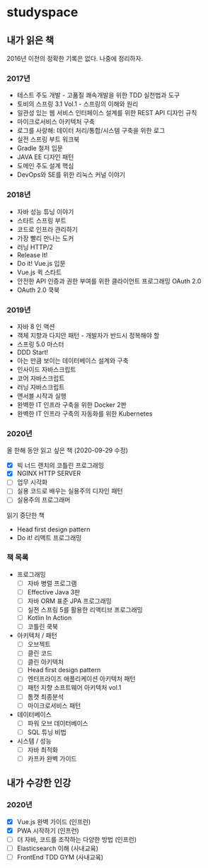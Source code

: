 # studyspace

## 내가 읽은 책

2016년 이전의 정확한 기록은 없다. 나중에 정리하자.

### 2017년

* 테스트 주도 개발 - 고품질 쾌속개발을 위한 TDD 실천법과 도구
* 토비의 스프링 3.1 Vol.1 - 스프링의 이해와 원리
* 일관성 있는 웹 서비스 인터페이스 설계를 위한 REST API 디자인 규칙
* 마이크로서비스 아키텍처 구축
* 로그를 사랑해: 데이터 처리/통합/시스템 구축을 위한 로그
* 실전 스프링 부트 워크북
* Gradle 철저 입문
* JAVA EE 디자인 패턴
* 도메인 주도 설계 핵심
* DevOps와 SE를 위한 리눅스 커널 이야기

### 2018년

* 자바 성능 튜닝 이야기
* 스타트 스프링 부트
* 코드로 인프라 관리하기
* 가장 빨리 만나는 도커
* 러닝 HTTP/2
* Release It!
* Do it! Vue.js 입문
* Vue.js 퀵 스타트
* 안전한 API 인증과 권한 부여를 위한 클라이언트 프로그래밍 OAuth 2.0
* OAuth 2.0 쿡북

### 2019년

* 자바 8 인 액션
* 객체 지향과 다지안 패턴 - 개발자가 반드시 정복해야 할
* 스프링 5.0 마스터
* DDD Start!
* 아는 만큼 보이는 데이터베이스 설계와 구축
* 인사이드 자바스크립트
* 코어 자바스크립트
* 러닝 자바스크립트
* 앤서블 시작과 실행
* 완벽한 IT 인프라 구축을 위한 Docker 2판
* 완벽한 IT 인프라 구축의 자동화를 위한 Kubernetes

### 2020년

올 한해 동안 읽고 싶은 책 (2020-09-29 수정)

- [x] 빅 너드 랜치의 코틀린 프로그래밍
- [x] NGINX HTTP SERVER
- [ ] 업무 시각화
- [ ] 실용 코드로 배우는 실용주의 디자인 패턴
- [ ] 실용주의 프로그래머

읽기 중단한 책
* Head first design pattern
* Do it! 리액트 프로그래밍

### 책 목록

- 프로그래밍
  - [ ] 자바 병렬 프로그램
  - [ ] Effective Java 3판
  - [ ] 자바 ORM 표준 JPA 프로그래밍
  - [ ] 실전 스프링 5를 활용한 리액티브 프로그래밍
  - [ ] Kotlin In Action
  - [ ] 코틀린 쿡북
- 아키텍처 / 패턴
  - [ ] 오브젝트
  - [ ] 클린 코드
  - [ ] 클린 아키텍처
  - [ ] Head first design pattern
  - [ ] 엔터프라이즈 애플리케이션 아키텍처 패턴
  - [ ] 패턴 지향 소프트웨어 아키텍처 vol.1
  - [ ] 톰캣 최종분석
  - [ ] 마이크로서비스 패턴
- 데이터베이스
  - [ ] 파워 오브 데이터베이스
  - [ ] SQL 튜닝 비법
- 시스템 /  성능
  - [ ] 자바 최적화
  - [ ] 카프카 완벽 가이드

## 내가 수강한 인강

### 2020년

- [x] Vue.js 완벽 가이드 (인프런)
- [x] PWA 시작하기 (인프런)
- [ ] 더 자바, 코드를 조작하는 다양한 방법 (인프런)
- [ ] Elasticsearch 이해 (사내교육)
- [ ] FrontEnd TDD GYM (사내교육)

